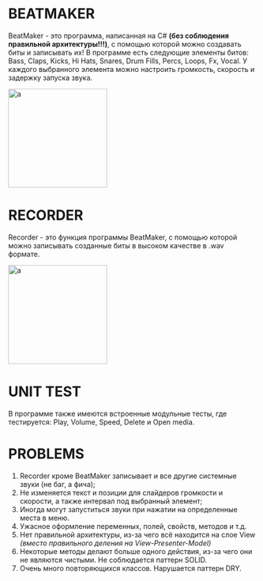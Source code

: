 # BEATMAKER
BeatMaker - это программа, написанная на C# **(без соблюдения правильной архитектуры!!!)**, с помощью которой можно создавать биты и записывать их!
В программе есть следующие элементы битов: Bass, Claps, Kicks, Hi Hats, Snares, Drum Fills, Percs, Loops, Fx, Vocal.
У каждого выбранного элемента можно настроить громкость, скорость и задержку запуска звука.

<img src="https://i.imgur.com/SgaSPmi.png" alt="a" width="200"/>

# RECORDER
Recorder - это функция программы BeatMaker, с помощью которой можно записывать созданные биты в высоком качестве в .wav формате.

<img src="https://i.imgur.com/qYOL025.png" alt="a" width="200"/>

# UNIT TEST
В программе также имеются встроенные модульные тесты, где тестируется: Play, Volume, Speed, Delete и Open media.

# PROBLEMS
1. Recorder кроме BeatMaker записывает и все другие системные звуки (не баг, а фича);
2. Не изменяется текст и позиции для слайдеров громкости и скорости, а также интервал под выбранный элемент;
3. Иногда могут запуститься звуки при нажатии на определенные места в меню.
4. Ужасное оформление переменных, полей, свойств, методов и т.д.
5. Нет правильной архитектуры, из-за чего всё находится на слое View _(вместо правильного деления на View-Presenter-Model)_
6. Некоторые методы делают больше одного действия, из-за чего они не являются чистыми. Не соблюдается паттерн SOLID.
7. Очень много повторяющихся классов. Нарушается паттерн DRY.
